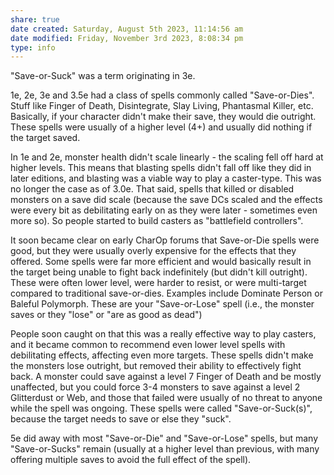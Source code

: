 ```yaml
---
share: true
date created: Saturday, August 5th 2023, 11:14:56 am
date modified: Friday, November 3rd 2023, 8:08:34 pm
type: info
---
```



"Save-or-Suck" was a term originating in 3e.

1e, 2e, 3e and 3.5e had a class of spells commonly called "Save-or-Dies". Stuff like Finger of Death, Disintegrate, Slay Living, Phantasmal Killer, etc. Basically, if your character didn't make their save, they would die outright. These spells were usually of a higher level (4+) and usually did nothing if the target saved.

In 1e and 2e, monster health didn't scale linearly - the scaling fell off hard at higher levels. This means that blasting spells didn't fall off like they did in later editions, and blasting was a viable way to play a caster-type. This was no longer the case as of 3.0e. That said, spells that killed or disabled monsters on a save did scale (because the save DCs scaled and the effects were every bit as debilitating early on as they were later - sometimes even more so). So people started to build casters as "battlefield controllers".

It soon became clear on early CharOp forums that Save-or-Die spells were good, but they were usually overly expensive for the effects that they offered. Some spells were far more efficient and would basically result in the target being unable to fight back indefinitely (but didn't kill outright). These were often lower level, were harder to resist, or were multi-target compared to traditional save-or-dies. Examples include Dominate Person or Baleful Polymorph. These are your "Save-or-Lose" spell (i.e., the monster saves or they "lose" or "are as good as dead")

People soon caught on that this was a really effective way to play casters, and it became common to recommend even lower level spells with debilitating effects, affecting even more targets. These spells didn't make the monsters lose outright, but removed their ability to effectively fight back. A monster could save against a level 7 Finger of Death and be mostly unaffected, but you could force 3-4 monsters to save against a level 2 Glitterdust or Web, and those that failed were usually of no threat to anyone while the spell was ongoing. These spells were called "Save-or-Suck(s)", because the target needs to save or else they "suck".

5e did away with most "Save-or-Die" and "Save-or-Lose" spells, but many "Save-or-Sucks" remain (usually at a higher level than previous, with many offering multiple saves to avoid the full effect of the spell).